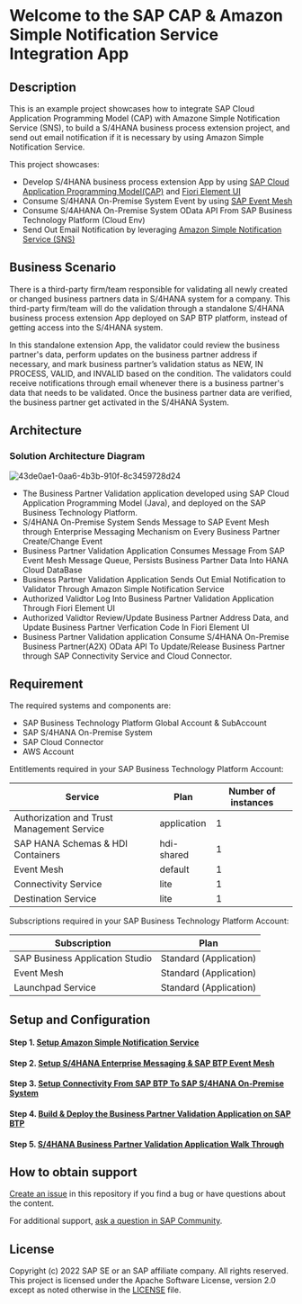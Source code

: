 # Welcome to the SAP CAP & Amazon Simple Notification Service Integration App

## Description
This is an example project showcases how to integrate SAP Cloud Application Programming Model (CAP) with Amazone Simple Notification Service (SNS), to build a S/4HANA business process extension project, and send out email notification if it is necessary by using Amazon Simple Notification Service.

This project showcases:

- Develop S/4HANA business process extension App by using [SAP Cloud Application Programming Model(CAP)](https://cap.cloud.sap/docs/) and [Fiori Element UI](https://ui5.sap.com/#/topic/03265b0408e2432c9571d6b3feb6b1fd)
- Consume S/4HANA On-Premise System Event by using [SAP Event Mesh](https://help.sap.com/viewer/bf82e6b26456494cbdd197057c09979f/Cloud/en-US/df532e8735eb4322b00bfc7e42f84e8d.html)
- Consume S/4AHANA On-Premise System OData API From SAP Business Technology Platform (Cloud Env)
- Send Out Email Notification by leveraging [Amazon Simple Notification Service (SNS)](https://docs.aws.amazon.com/sns/latest/dg/welcome.html)

## Business Scenario
There is a third-party firm/team responsible for validating all newly created or changed business partners data in S/4HANA system for a company. This third-party firm/team will do the validation through a standalone S/4HANA business process extension App deployed on SAP BTP platform, instead of getting access into the S/4HANA system. 

In this standalone extension App, the validator could review the business partner's data, perform updates on the business partner address if necessary, and mark business partner’s validation status as NEW, IN PROCESS, VALID, and INVALID based on the condition. The validators could receive notifications through email whenever there is a business partner's data that needs to be validated. Once the business partner data are verified, the business partner get activated in the S/4HANA System.

## Architecture

### Solution Architecture Diagram
![43de0ae1-0aa6-4b3b-910f-8c3459728d24](https://user-images.githubusercontent.com/29527722/223288208-4d04f097-4d84-4e05-a069-f7e7512026ed.png)
- The Business Partner Validation application developed using SAP Cloud Application Programming Model (Java), and deployed on the SAP Business Technology Platform.
- S/4HANA On-Premise System Sends Message to SAP Event Mesh through Enterprise Messaging Mechanism on Every Business Partner Create/Change Event
- Business Partner Validation Application Consumes Message From SAP Event Mesh Message Queue, Persists Business Partner Data Into HANA Cloud DataBase
- Business Partner Validation Application Sends Out Emial Notification to Validator Through Amazon Simple Notification Service
- Authorized Validtor Log Into Business Partner Validation Application Through Fiori Element UI
- Authorized Validtor Review/Update Business Partner Address Data, and Update Business Partner Verfication Code In Fiori Element UI
- Business Partner Validation application Consume S/4HANA On-Premise Business Partner(A2X) OData API To Update/Release Business Partner through SAP Connectivity Service and Cloud Connector.

## Requirement

The required systems and components are:

- SAP Business Technology Platform Global Account & SubAccount
- SAP S/4HANA On-Premise System
- SAP Cloud Connector
- AWS Account

Entitlements required in your SAP Business Technology Platform Account:

| Service                     | Plan             | Number of instances |
| --------------------------- | ---------------- | ------------------- |
| Authorization and Trust Management Service      | application    | 1                   |
| SAP HANA Schemas & HDI Containers      | hdi-shared    | 1                   |
| Event Mesh     | 	default    | 1                   |
| Connectivity Service      | lite    | 1                   |
| Destination Service      | lite    | 1                   |

Subscriptions required in your SAP Business Technology Platform Account:

| Subscription               | Plan                                                   |
| -------------------------- | ------------------------------------------------------ |
| SAP Business Application Studio|  Standard (Application)                                |
| Event Mesh|  Standard (Application)                                |
| Launchpad Service|  Standard (Application)                                |

## Setup and Configuration

#### Step 1. [Setup Amazon Simple Notification Service](./tutorials/Step%201%20-%20Setup%20Amazon%20Simple%20Notification%20Service/README.md)

#### Step 2. [Setup S/4HANA Enterprise Messaging & SAP BTP Event Mesh](/tutorials/Step%202%20-%20Setup%20S4HANA%20Enterprise%20Messaging%20%26%20SAP%20BTP%20Event%20Mesh/README.md)

#### Step 3. [Setup Connectivity From SAP BTP To SAP S/4HANA On-Premise System](/tutorials/Step%203%20-%20Setup%20Connectivity%20From%20SAP%20BTP%20To%20SAP%20S4HANA%20On-Premise%20System/README.md)

#### Step 4. [Build & Deploy the Business Partner Validation Application on SAP BTP](/tutorials/Step%204%20-%20Build%20%26%20Deploy%20the%20Business%20Partner%20Validation%20Application%20on%20SAP%20BTP/README.md)

#### Step 5. [S/4HANA Business Partner Validation Application Walk Through](/tutorials/Step%205.%20S4HANA%20Business%20Partner%20Validation%20Application%20Walk%20Through/README.md)

## How to obtain support
[Create an issue](https://github.com/SAP-samples/<repository-name>/issues) in this repository if you find a bug or have questions about the content.

For additional support, [ask a question in SAP Community](https://answers.sap.com/questions/ask.html).

## License
Copyright (c) 2022 SAP SE or an SAP affiliate company. All rights reserved. This project is licensed under the Apache Software License, version 2.0 except as noted otherwise in the [LICENSE](LICENSE) file.
